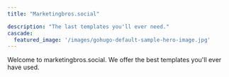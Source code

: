 ```yaml
---
title: "Marketingbros.social"

description: "The last templates you'll ever need."
cascade:
  featured_image: '/images/gohugo-default-sample-hero-image.jpg'
---
```

Welcome to marketingbros.social. We offer the best templates you'll ever have used.
